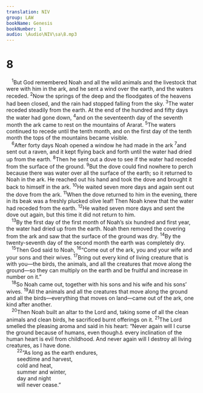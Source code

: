 ```yaml
---
translation: NIV
group: LAW
bookName: Genesis 
bookNumber: 1
audio: \Audio\NIV\sa\8.mp3
---
```


<div class="title"><h1>8</h1></div>
<span class="verse sa_8_1"> <sup>1</sup>But God remembered Noah and all the wild animals and the livestock that were with him in the ark, and he sent a wind over the earth, and the waters receded. </span>
<span class="verse sa_8_2"><sup>2</sup>Now the springs of the deep and the floodgates of the heavens had been closed, and the rain had stopped falling from the sky. </span>
<span class="verse sa_8_3"><sup>3</sup>The water receded steadily from the earth. At the end of the hundred and fifty days the water had gone down, </span>
<span class="verse sa_8_4"><sup>4</sup>and on the seventeenth day of the seventh month the ark came to rest on the mountains of Ararat. </span>
<span class="verse sa_8_5"><sup>5</sup>The waters continued to recede until the tenth month, and on the first day of the tenth month the tops of the mountains became visible. <br/></span>
<span class="verse sa_8_6"> <sup>6</sup>After forty days Noah opened a window he had made in the ark </span>
<span class="verse sa_8_7"><sup>7</sup>and sent out a raven, and it kept flying back and forth until the water had dried up from the earth. </span>
<span class="verse sa_8_8"><sup>8</sup>Then he sent out a dove to see if the water had receded from the surface of the ground. </span>
<span class="verse sa_8_9"><sup>9</sup>But the dove could find nowhere to perch because there was water over all the surface of the earth; so it returned to Noah in the ark. He reached out his hand and took the dove and brought it back to himself in the ark. </span>
<span class="verse sa_8_10"><sup>10</sup>He waited seven more days and again sent out the dove from the ark. </span>
<span class="verse sa_8_11"><sup>11</sup>When the dove returned to him in the evening, there in its beak was a freshly plucked olive leaf! Then Noah knew that the water had receded from the earth. </span>
<span class="verse sa_8_12"><sup>12</sup>He waited seven more days and sent the dove out again, but this time it did not return to him. <br/></span>
<span class="verse sa_8_13"> <sup>13</sup>By the first day of the first month of Noah’s six hundred and first year, the water had dried up from the earth. Noah then removed the covering from the ark and saw that the surface of the ground was dry. </span>
<span class="verse sa_8_14"><sup>14</sup>By the twenty-seventh day of the second month the earth was completely dry. <br/></span>
<span class="verse sa_8_15"> <sup>15</sup>Then God said to Noah, </span>
<span class="verse sa_8_16"><sup>16</sup>“Come out of the ark, you and your wife and your sons and their wives. </span>
<span class="verse sa_8_17"><sup>17</sup>Bring out every kind of living creature that is with you—the birds, the animals, and all the creatures that move along the ground—so they can multiply on the earth and be fruitful and increase in number on it.” <br/></span>
<span class="verse sa_8_18"> <sup>18</sup>So Noah came out, together with his sons and his wife and his sons’ wives. </span>
<span class="verse sa_8_19"><sup>19</sup>All the animals and all the creatures that move along the ground and all the birds—everything that moves on land—came out of the ark, one kind after another. <br/></span>
<span class="verse sa_8_20"> <sup>20</sup>Then Noah built an altar to the Lord and, taking some of all the clean animals and clean birds, he sacrificed burnt offerings on it. </span>
<span class="verse sa_8_21"><sup>21</sup>The Lord smelled the pleasing aroma and said in his heart: “Never again will I curse the ground because of humans, even though<a data-toggle="tooltip" data-placement="bottom" title="Or humans, for">⚓</a> every inclination of the human heart is evil from childhood. And never again will I destroy all living creatures, as I have done. <br/></span>
<span class="verse sa_8_22">  <sup>22</sup>“As long as the earth endures, <br/>  seedtime and harvest, <br/>  cold and heat, <br/>  summer and winter, <br/>  day and night <br/>  will never cease.” <br/></span>
